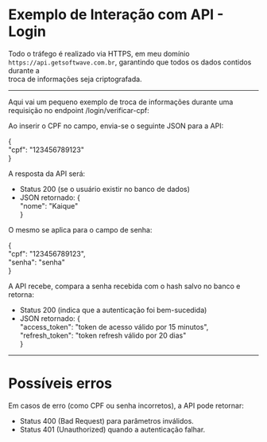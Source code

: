# Exemplo de Interação com API - Login

Todo o tráfego é realizado via HTTPS, em meu domínio `https://api.getsoftwave.com.br`, garantindo que todos os dados contidos durante a <br> 
troca de informações seja criptografada.

---

Aqui vai um pequeno exemplo de troca de informações durante uma requisição no endpoint /login/verificar-cpf:


Ao inserir o CPF no campo, envia-se o seguinte JSON para a API:

{ <br>
  "cpf": "123456789123" <br>
}

A resposta da API será:

- Status 200 (se o usuário existir no banco de dados)
- JSON retornado:
{ <br>
  "nome": "Kaique" <br>
}

O mesmo se aplica para o campo de senha:

{ <br>
  "cpf": "123456789123", <br>
  "senha": "senha" <br>
}

A API recebe, compara a senha recebida com o hash salvo no banco e retorna:

- Status 200 (indica que a autenticação foi bem-sucedida)
- JSON retornado:
{ <br>
  "access_token": "token de acesso válido por 15 minutos", <br>
  "refresh_token": "token refresh válido por 20 dias" <br>
}

---

# Possíveis erros

Em casos de erro (como CPF ou senha incorretos), a API pode retornar:
- Status 400 (Bad Request) para parâmetros inválidos.
- Status 401 (Unauthorized) quando a autenticação falhar.

